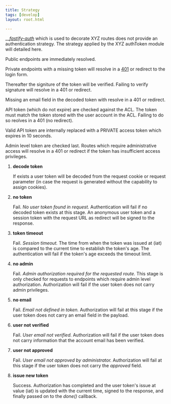 ```yaml
---
title: Strategy
tags: [develop]
layout: root.html

---
```


\_\_[_fastify-auth_](https://github.com/fastify/fastify-auth) which is used to decorate XYZ routes does not provide an authentication strategy. The strategy applied by the XYZ authToken module will detailed here.

Public endpoints are immediately resolved.

Private endpoints with a missing token will resolve in a [401](https://developer.mozilla.org/en-US/docs/Web/HTTP/Status/401) or redirect to the login form.

Thereafter the signiture of the token will be verified. Failing to verify signature will resolve in a 401 or redirect.

Missing an email field in the decoded token with resolve in a 401 or redirect.

API token \(which do not expire\) are checked against the ACL. The token must match the token stored with the user account in the ACL. Failing to do so reolves in a 401 \(no redirect\).

Valid API token are internally replaced with a PRIVATE access token which expires in 10 seconds.

Admin level token are checked last. Routes which require administrative access will resolve in a 401 or redirect if the token has insufficient access privileges.

1. **decode token**

   If exists a user token will be decoded from the request cookie or request parameter \(in case the request is generated without the capability to assign cookies\).

2. **no token**

   Fail. _No user token found in request._ Authentication will fail if no decoded token exists at this stage. An anonymous user token and a session token with the request URL as redirect will be signed to the response.

3. **token timeout**

   Fail. _Session timeout._ The time from when the token was issued at \(iat\) is compared to the current time to establish the token's age. The authentication will fail if the token's age exceeds the timeout limit.

4. **no admin**

   Fail. _Admin authorization required for the requested route._ This stage is only checked for requests to endpoints which require admin level authorization. Authorization will fail if the user token does not carry admin privileges.

5. **no email**

   Fail. _Email not defined in token._ Authorization will fail at this stage if the user token does not carry an email field in the payload.

6. **user not verified**

   Fail. _User email not verified._ Authorization will fail if the user token does not carry information that the account email has been verified.

7. **user not approved**

   Fail. _User email not approved by administrator._ Authorization will fail at this stage if the user token does not carry the _approved_ field.

8. **issue new token**

   Success. Authorization has completed and the user token's issue at value \(iat\) is updated with the current time, signed to the response, and finally passed on to the _done\(\)_ callback.

